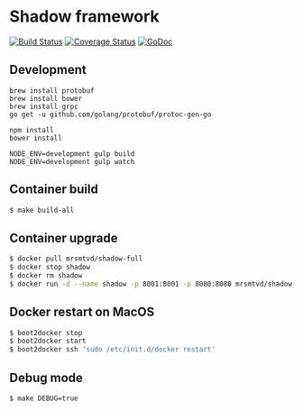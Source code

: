 Shadow framework
================

[![Build Status](https://travis-ci.org/mrsmtvd/shadow.svg)](https://travis-ci.org/mrsmtvd/shadow)
[![Coverage Status](https://coveralls.io/repos/mrsmtvd/shadow/badge.svg?branch=master&service=github)](https://coveralls.io/github/mrsmtvd/shadow?branch=master)
[![GoDoc](https://godoc.org/github.com/mrsmtvd/shadow?status.svg)](https://godoc.org/github.com/mrsmtvd/shadow)

Development
------------------
```shell
brew install protobuf
brew install bower
brew install grpc
go get -u github.com/golang/protobuf/protoc-gen-go

npm install
bower install

NODE_ENV=development gulp build
NODE_ENV=development gulp watch
```

Container build
---------------
```bash
$ make build-all
```

Container upgrade
-----------------
```bash
$ docker pull mrsmtvd/shadow-full
$ docker stop shadow
$ docker rm shadow
$ docker run -d --name shadow -p 8001:8001 -p 8080:8080 mrsmtvd/shadow-full -debug=true
```

Docker restart on MacOS
-----------------------
```bash
$ boot2docker stop
$ boot2docker start
$ boot2docker ssh 'sudo /etc/init.d/docker restart'
```

Debug mode
----------
```bash
$ make DEBUG=true
```